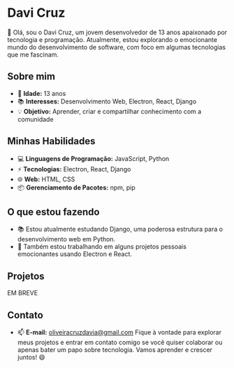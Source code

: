# Davi Cruz

👋 Olá, sou o Davi Cruz, um jovem desenvolvedor de 13 anos apaixonado por tecnologia e programação. Atualmente, estou explorando o emocionante mundo do desenvolvimento de software, com foco em algumas tecnologias que me fascinam.

## Sobre mim

- 🌟 **Idade:** 13 anos
- 📚 **Interesses:** Desenvolvimento Web, Electron, React, Django
- 💡 **Objetivo:** Aprender, criar e compartilhar conhecimento com a comunidade

## Minhas Habilidades

- 💻 **Linguagens de Programação:** JavaScript, Python
- ⚡ **Tecnologias:** Electron, React, Django
- 🌐 **Web:** HTML, CSS
- 📦 **Gerenciamento de Pacotes:** npm, pip

## O que estou fazendo

- 📚 Estou atualmente estudando Django, uma poderosa estrutura para o desenvolvimento web em Python.
- 🚀 Também estou trabalhando em alguns projetos pessoais emocionantes usando Electron e React.

## Projetos
EM BREVE

## Contato

- 📫 **E-mail:** oliveiracruzdavia@gmail.com
Fique à vontade para explorar meus projetos e entrar em contato comigo se você quiser colaborar ou apenas bater um papo sobre tecnologia. Vamos aprender e crescer juntos! 😄
